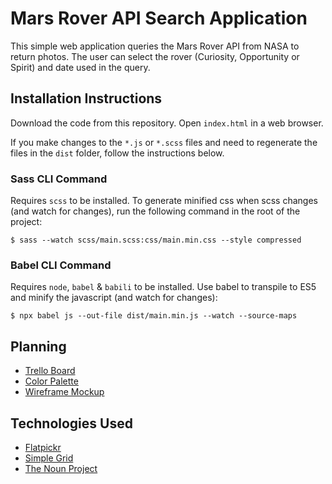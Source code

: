 # Mars Rover API Search Application

This simple web application queries the Mars Rover API from NASA to return photos. The user can select the rover (Curiosity, Opportunity or Spirit) and date used in the query.

## Installation Instructions

Download the code from this repository. Open `index.html` in a web browser.

If you make changes to the `*.js` or `*.scss` files and need to regenerate the files in the `dist` folder, follow the instructions below.

### Sass CLI Command

Requires `scss` to be installed. To generate minified css when scss changes (and watch for changes), run the following command in the root of the project:

```
$ sass --watch scss/main.scss:css/main.min.css --style compressed
```

### Babel CLI Command

Requires `node`, `babel` &amp; `babili` to be installed. Use babel to transpile to ES5 and minify the javascript (and watch for changes):

```
$ npx babel js --out-file dist/main.min.js --watch --source-maps
```

## Planning

* [Trello Board](https://trello.com/b/H1aFGLwu/mars-rover-api-application)
* [Color Palette](https://coolors.co/fc3d21-0e68b1-f3f9fe-191819-ffffff)
* [Wireframe Mockup](https://github.com/elisekain/marsRover/blob/master/planning/MarsRover.pdf)

## Technologies Used

* [Flatpickr](https://chmln.github.io/flatpickr/)
* [Simple Grid](http://simplegrid.io/)
* [The Noun Project](https://thenounproject.com/)

